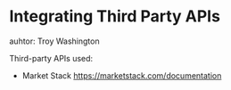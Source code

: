 # Integrating Third Party APIs
auhtor: Troy Washington

Third-party APIs used: 
- Market Stack https://marketstack.com/documentation

